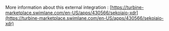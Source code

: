 More information about this external integration : [https://turbine-marketplace.swimlane.com/en-US/apps/430566/sekoiaio-xdr](https://turbine-marketplace.swimlane.com/en-US/apps/430566/sekoiaio-xdr)